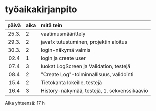 # työaikakirjanpito

| päivä | aika | mitä tein  |
| :----:|:-----| :-----|
| 25.3. | 2    | vaatimusmäärittely |
| 29.3. | 2    | javafx tutustuminen, projektin aloitus |
| 30.3. | 2    | login-näkymä valmis |
| 02.4  | 1    | login ja create user |
| 07.4  | 3    | luokat LogScreen ja Validation, testejä |
| 08.4  | 2    | "Create Log"-toiminnallisuus, validointi |
| 15.4  | 2    | Tietokanta lokeille, testejä |
| 16.4  | 3    | History-näkymää, testejä, 1. sekvenssikaavio |
Aika yhteensä: 17 h
